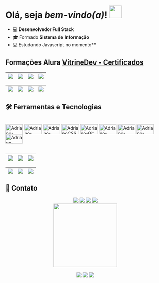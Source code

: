 # Olá, seja _bem-vindo(a)_! <img src="https://media.giphy.com/media/hvRJCLFzcasrR4ia7z/giphy.gif" width="40px">



* 💻 **Desenvolvedor Full Stack**
* 🎓 Formado **Sistema de Informação**
* 💻 Estudando Javascript no momento**


## Formações Alura <a href="https://cursos.alura.com.br/vitrinedev/adriano-pavaneli">VitrineDev - Certificados</a>

| ![](https://raw.githubusercontent.com/adrianopavaneli/adrianopavaneli/main/img/java.jpg) | ![](https://raw.githubusercontent.com/adrianopavaneli/adrianopavaneli/main/img/Spring.jpg) | ![](https://raw.githubusercontent.com/adrianopavaneli/adrianopavaneli/main/img/Gerenteagil.jpg) | ![](https://raw.githubusercontent.com/adrianopavaneli/adrianopavaneli/main/img/htmlecss.jpg) |
| :-: | :-: | :-: | :-: |

| ![](https://raw.githubusercontent.com/adrianopavaneli/adrianopavaneli/main/img/frontend.jpg) | ![](https://raw.githubusercontent.com/adrianopavaneli/adrianopavaneli/main/img/html2.jpg) | ![](https://raw.githubusercontent.com/adrianopavaneli/adrianopavaneli/main/img/java2.jpg) | ![](https://raw.githubusercontent.com/adrianopavaneli/adrianopavaneli/main/img/javaweb.jpg) |
| :-: | :-: | :-: | :-: |

## 🛠️ Ferramentas e Tecnologias

<div style="display: inline_block"><br>
    <img title="Java" align="center" alt="Adriano-JAVA" height="30" width="55" src="https://cdn.jsdelivr.net/gh/devicons/devicon/icons/java/java-original.svg">
     <img title="Spring Boot" align="center" alt="Adriano-Spring" height="30" width="55" src="https://cdn.jsdelivr.net/gh/devicons/devicon/icons/spring/spring-original.svg">
     <img title="HTML 5" align="center" alt="Adriano-HTML5" height="30" width="55" src="https://cdn.jsdelivr.net/gh/devicons/devicon/icons/html5/html5-original.svg">
     <img title="CSS 3" align="center" alt="AdrianoCSS3" height="30" width="55" src="https://cdn.jsdelivr.net/gh/devicons/devicon/icons/css3/css3-original.svg">
   <img title="Github" align="center" alt="Adriano-Git" height="30" width="55" src="https://cdn.jsdelivr.net/gh/devicons/devicon/icons/git/git-original.svg"/>
  <img title="PostGreSQL" align="center" alt="Adriano-PostGreSQL" height="30" width="55" src="https://cdn.jsdelivr.net/gh/devicons/devicon/icons/postgresql/postgresql-original.svg"/>
  <img title="MySQL" align="center" alt="Adriano-MySQL" height="30" width="55" src="https://cdn.jsdelivr.net/gh/devicons/devicon/icons/mysql/mysql-original.svg"/>
  <img title="Docker" align="center" alt="Adriano-Docker" height="30" width="55" src="https://cdn.jsdelivr.net/gh/devicons/devicon/icons/docker/docker-plain.svg"/>
<img title="Javascript" align="center" alt="Adriano-Javascript" height="30" width="55" src="https://cdn.jsdelivr.net/gh/devicons/devicon/icons/javascript/javascript-original.svg"/>
</div>  
<br>


| ![](http://github-profile-summary-cards.vercel.app/api/cards/stats?username=adrianopavaneli&theme=nord_dark) | ![](http://github-profile-summary-cards.vercel.app/api/cards/repos-per-language?username=adrianopavaneli&hide=Html&theme=nord_dark) | ![](http://github-profile-summary-cards.vercel.app/api/cards/most-commit-language?username=adrianopavaneli&theme=nord_dark) |
| :-: | :-: | :-: |

| ![](http://github-profile-summary-cards.vercel.app/api/cards/profile-details?username=adrianopavaneli&theme=nord_dark) | ![](https://github-readme-streak-stats.herokuapp.com/?user=adrianopavaneli&hide_border=true&date_format=M%20j%5B%2C%20Y%5D&background=2D3742&stroke=2D3742&ring=6bbbca&fire=6bbbca&currStreakNum=fff&sideNums=6bbbca&currStreakLabel=6bbbca&sideLabels=fff&dates=fff) | ![](https://github-readme-stats.vercel.app/api/top-langs/?username=adrianopavaneli&layout=compact&langs_count=7&theme=github_dark)
| :-: | :-: | :-: |



## 📱 Contato
    

<div align="center"> 
    <a href="https://www.linkedin.com/in/adrianopavaneli//" target="_blank">
    <img src="https://img.shields.io/badge/-LinkedIn-%230077B5?style=for-the-badge&logo=linkedin&logoColor=white" target="_blank"></a> 
    <a href="https://instagram.com/adrianopavaneli/" target="_blank">
    <img src="https://img.shields.io/badge/-Instagram-%23E4405F?style=for-the-badge&logo=instagram&logoColor=white" target="_blank"></a>
    <a href = "mailto:adriano.pavaneli.dev@gmail.com">
    <img src="https://img.shields.io/badge/-Gmail-%23333?style=for-the-badge&logo=gmail&logoColor=white" target="_blank"></a>
     <a href="https://drive.google.com/file/d/1jvt0okmdMf--8d5eQQv6zWlwnXNR4gz9/view?usp=sharing" target="_blank"><img src="https://img.shields.io/badge/Currículo-blueviolet?style=for-the-badge"></a>
  </div> 
    
 
      
<div align="center">
  <img align="center" src="https://img.freepik.com/vetores-gratis/programador-fazendo-seu-trabalho-apartamento-desenho_52683-14150.jpg?" width="200px">
  <br><br>
  <img src="https://komarev.com/ghpvc/?username=adrianopavaneli&color=blue&style=for-the-badge">
  <img src="https://img.shields.io/github/followers/adrianopavaneli?style=for-the-badge">
  <img src="https://img.shields.io/github/stars/adrianopavaneli?style=for-the-badge">
</div>

  

